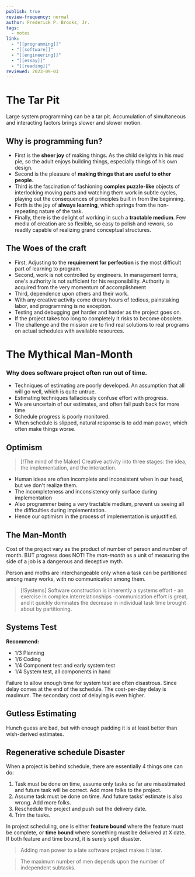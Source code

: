 ```yaml
---
publish: true
review-frequency: normal
author: Frederick P. Brooks, Jr.
tags:
  - notes
link:
  - "[[programming]]"
  - "[[software]]"
  - "[[engineering]]"
  - "[[essay]]"
  - "[[reading]]"
reviewed: 2023-09-03
---
```

# The Tar Pit
Large system programming can be a tar pit. Accumulation of simultaneous and interacting factors brings slower and slower motion.

## Why is programming fun?
- First is the **sheer joy** of making things. As the child delights in his mud pie, so the adult enjoys building things, especially things of his own design.
- Second is the pleasure of **making things that are useful to other people**.
- Third is the fascination of fashioning **complex puzzle-like** objects of interlocking moving parts and watching them work in subtle cycles, playing out the consequences of principles built in from the beginning.
- Forth is the joy of **always learning**, which springs from the non-repeating nature of the task.
- Finally, there is the delight of working in such a **tractable medium**. Few media of creation are so flexible, so easy to polish and rework, so readily capable of realizing grand conceptual structures.

## The Woes of the craft
- First, Adjusting to the **requirement for perfection** is the most difficult part of learning to program.
- Second, work is not controlled by engineers. In management terms, one's authority is not sufficient for his responsibility. Authority is acquired from the very momentum of accomplishment
- Third, dependence upon others and their work.
- With any creative activity come dreary hours of tedious, painstaking labor, and programming is no exception.
- Testing and debugging get harder and harder as the project goes on.
- If the project takes too long to completely it risks to become obsolete.
- The challenge and the mission are to find real solutions to real programs on actual schedules with available resources.

# The Mythical Man-Month
### Why does software project often run out of time.
- Techniques of estimating are poorly developed. An assumption that all will go well, which is quite untrue.
- Estimating techniques fallaciously confuse effort with progress.
- We are uncertain of our estimates, and often fail push back for more time.
- Schedule progress is poorly monitored.
- When schedule is slipped, natural response is to add man power, which often make things worse.

## Optimism
> [!The mind of the Maker]
> Creative activity into three stages: the idea, the implementation, and the interaction.

- Human ideas are often incomplete and inconsistent when in our head, but we don't realize them.
- The incompleteness and inconsistency only surface during implementation
- Also programmer being a very tractable medium, prevent us seeing all the difficulties during implementation.
- Hence our optimism in the process of implementation is unjustified.

## The Man-Month
Cost of the project vary as the product of number of person and number of month. BUT progress does NOT!
The *man-month* as a unit of measuring the side of a job is a dangerous and deceptive myth.

Person and moths are interchangeable only when a task can be partitioned among many works, with no communication among them.

> [!Systems]
Software construction is inherently a systems effort - an exercise in complex interrelationships -communication effort is great, and it quickly dominates the decrease in individual task time brought about by partitioning. 

## Systems Test
**Recommend:**
- 1/3 Planning
- 1/6 Coding
- 1/4 Component test and early system test
- 1/4 System test, all components in hand

Failure to allow enough time for system test are often disastrous. Since delay comes at the end of the schedule. The cost-per-day delay is maximum. 
The secondary cost of delaying is even higher.

## Gutless Estimating
Hunch guess are bad, but with enough padding it is at least better than wish-derived estimates.

## Regenerative schedule Disaster
When a project is behind schedule, there are essentially 4 things one can do:
1. Task must be done on time, assume only tasks so far are misestimated and future task will be correct. Add more folks to the project.
2. Assume task must be done on time. And future tasks' estimate is also wrong. Add more folks.
3. Reschedule the project and push out the delivery date.
4. Trim the tasks.

In project scheduling, one is either **feature bound** where the feature must be complete, or **time bound** where something must be delivered at X date. If both feature and time bound, it is surely spell disaster.

> Adding man power to a late software project makes it later.

> The maximum number of men depends upon the number of independent subtasks.